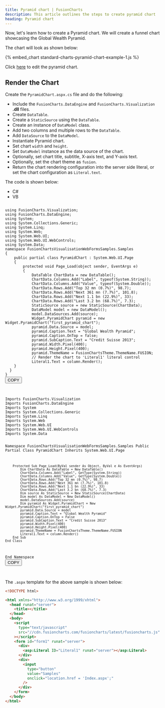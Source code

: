 ```yaml
---
title: Pyramid chart | FusionCharts
description: This article outlines the steps to create pyramid chart
heading: Pyramid chart
---
```


Now, let's learn how to create a Pyramid chart. We will create a funnel chart showcasing the Global Wealth Pyramid.

The chart will look as shown below:

{% embed_chart standard-charts-pyramid-chart-example-1.js %}

Click [here](https://dotnetfiddle.net/aCkWm8) to edit the pyramid chart.

## Render the Chart

Create the `PyramidChart.aspx.cs` file and do the following:

* Include the `FusionCharts.DataEngine` and `FusionCharts.Visualization` **.dll** files. 
* Create `DataTable`.
* Create a `StaticSource` using the `DataTable`.
* Create an instance of `DataModel` class.
* Add two columns and multiple rows to the `DataTable`.
* Add `DataSource` to the `DataModel`.
* Instantiate Pyramid chart.
* Set chart `width` and `height`.
* Set `DataModel` instance as the data source of the chart.
* Optionally, set chart title, subtitle, X-axis text, and Y-axis text.
* Optionally, set the chart theme as `fusion`.
* Return the chart rendering configuration into the server side literal, or set the chart configuration as `Literal.text`.

The code is shown below:

<div class="code-wrapper">
<ul class='code-tabs extra-tabs'>
    <li class='active'><a data-toggle='csharp'>C#</a></li>
    <li><a data-toggle='vb'>VB</a></li>
</ul>
<div class='tab-content extra-tabs'>

<div class='tab csharp-tab active'>
<pre><code class="language-csharp">
using FusionCharts.Visualization;
using FusionCharts.DataEngine;
using System;
using System.Collections.Generic;
using System.Linq;
using System.Web;
using System.Web.UI;
using System.Web.UI.WebControls;
using System.Data;
namespace FusionChartsVisualisationWebFormsSamples.Samples
{
    public partial class PyramidChart : System.Web.UI.Page
    {
        protected void Page_Load(object sender, EventArgs e)
        {
            DataTable ChartData = new DataTable();
            ChartData.Columns.Add("Label", typeof(System.String));
            ChartData.Columns.Add("Value", typeof(System.Double));
            ChartData.Rows.Add("Top 32 mn (0.7%)", 98.7);
            ChartData.Rows.Add("Next 361 mn (7.7%)", 101.8);
            ChartData.Rows.Add("Next 1.1 bn (22.9%)", 33);
            ChartData.Rows.Add("Last 3.2 bn (68.7%)", 7.3);
            StaticSource source = new StaticSource(ChartData);
            DataModel model = new DataModel();
            model.DataSources.Add(source);
            Widget.PyramidChart pyramid = new Widget.PyramidChart("first_pyramid_chart");
            pyramid.Data.Source = model;
            pyramid.Caption.Text = "Global Wealth Pyramid";
            pyramid.Caption.OnTop = false;
            pyramid.SubCaption.Text = "Credit Suisse 2013";
            pyramid.Width.Pixel(400);
            pyramid.Height.Pixel(400);
            pyramid.ThemeName = FusionChartsTheme.ThemeName.FUSION;
            // Render the chart to 'Literal1' literal control
            Literal1.Text = column.Render();
    }
  }
}
</code><button class='btn btn-outline-secondary btn-copy' title='Copy to clipboard'>COPY</button>

</pre>
</div>

<div class='tab vb-tab'>
<pre><code class="language-csharp">
Imports FusionCharts.Visualization
Imports FusionCharts.DataEngine
Imports System
Imports System.Collections.Generic
Imports System.Linq
Imports System.Web
Imports System.Web.UI
Imports System.Web.UI.WebControls
Imports System.Data

Namespace FusionChartsVisualisationWebFormsSamples.Samples
    Public Partial Class PyramidChart
        Inherits System.Web.UI.Page

        Protected Sub Page_Load(ByVal sender As Object, ByVal e As EventArgs)
            Dim ChartData As DataTable = New DataTable()
            ChartData.Columns.Add("Label", GetType(System.String))
            ChartData.Columns.Add("Value", GetType(System.Double))
            ChartData.Rows.Add("Top 32 mn (0.7%)", 98.7)
            ChartData.Rows.Add("Next 361 mn (7.7%)", 101.8)
            ChartData.Rows.Add("Next 1.1 bn (22.9%)", 33)
            ChartData.Rows.Add("Last 3.2 bn (68.7%)", 7.3)
            Dim source As StaticSource = New StaticSource(ChartData)
            Dim model As DataModel = New DataModel()
            model.DataSources.Add(source)
            Dim pyramid As Widget.PyramidChart = New Widget.PyramidChart("first_pyramid_chart")
            pyramid.Data.Source = model
            pyramid.Caption.Text = "Global Wealth Pyramid"
            pyramid.Caption.OnTop = False
            pyramid.SubCaption.Text = "Credit Suisse 2013"
            pyramid.Width.Pixel(400)
            pyramid.Height.Pixel(400)
            pyramid.ThemeName = FusionChartsTheme.ThemeName.FUSION
            Literal1.Text = column.Render()
        End Sub
    End Class
End Namespace
</code><button class='btn btn-outline-secondary btn-copy' title='Copy to clipboard'>COPY</button>

</pre>
</div>
</div>
</div>

The `.aspx` template for the above sample is shown below:

```html
<!DOCTYPE html>

<html xmlns="http://www.w3.org/1999/xhtml">
  <head runat="server">
    <title></title>
  </head>
  <body>
    <script
      type="text/javascript"
      src="//cdn.fusioncharts.com/fusioncharts/latest/fusioncharts.js"
    ></script>
    <form id="form1" runat="server">
      <div>
        <asp:Literal ID="Literal1" runat="server"></asp:Literal>
      </div>
      <div>
        <input
          type="button"
          value="Samples"
          onclick="location.href = 'Index.aspx';"
        />
      </div>
    </form>
  </body>
</html>
```
